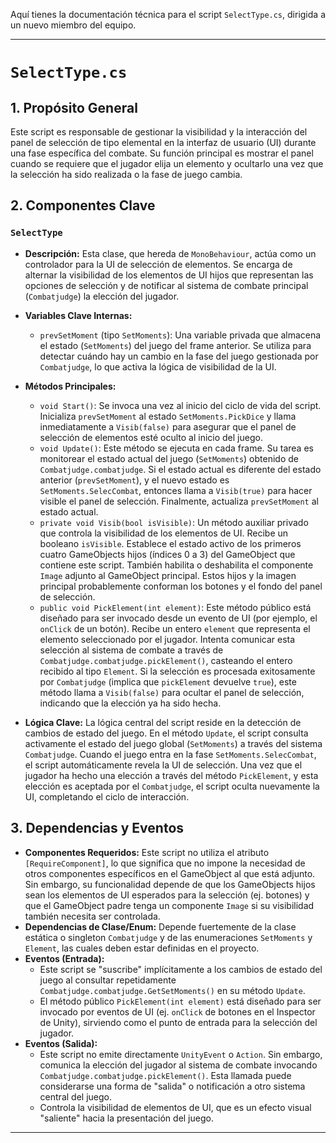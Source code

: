 Aquí tienes la documentación técnica para el script `SelectType.cs`, dirigida a un nuevo miembro del equipo.

---

# `SelectType.cs`

## 1. Propósito General
Este script es responsable de gestionar la visibilidad y la interacción del panel de selección de tipo elemental en la interfaz de usuario (UI) durante una fase específica del combate. Su función principal es mostrar el panel cuando se requiere que el jugador elija un elemento y ocultarlo una vez que la selección ha sido realizada o la fase de juego cambia.

## 2. Componentes Clave

### `SelectType`
-   **Descripción:** Esta clase, que hereda de `MonoBehaviour`, actúa como un controlador para la UI de selección de elementos. Se encarga de alternar la visibilidad de los elementos de UI hijos que representan las opciones de selección y de notificar al sistema de combate principal (`Combatjudge`) la elección del jugador.

-   **Variables Clave Internas:**
    -   `prevSetMoment` (tipo `SetMoments`): Una variable privada que almacena el estado (`SetMoments`) del juego del frame anterior. Se utiliza para detectar cuándo hay un cambio en la fase del juego gestionada por `Combatjudge`, lo que activa la lógica de visibilidad de la UI.

-   **Métodos Principales:**
    -   `void Start()`: Se invoca una vez al inicio del ciclo de vida del script. Inicializa `prevSetMoment` al estado `SetMoments.PickDice` y llama inmediatamente a `Visib(false)` para asegurar que el panel de selección de elementos esté oculto al inicio del juego.
    -   `void Update()`: Este método se ejecuta en cada frame. Su tarea es monitorear el estado actual del juego (`SetMoments`) obtenido de `Combatjudge.combatjudge`. Si el estado actual es diferente del estado anterior (`prevSetMoment`), y el nuevo estado es `SetMoments.SelecCombat`, entonces llama a `Visib(true)` para hacer visible el panel de selección. Finalmente, actualiza `prevSetMoment` al estado actual.
    -   `private void Visib(bool isVisible)`: Un método auxiliar privado que controla la visibilidad de los elementos de UI. Recibe un booleano `isVisible`. Establece el estado activo de los primeros cuatro GameObjects hijos (índices 0 a 3) del GameObject que contiene este script. También habilita o deshabilita el componente `Image` adjunto al GameObject principal. Estos hijos y la imagen principal probablemente conforman los botones y el fondo del panel de selección.
    -   `public void PickElement(int element)`: Este método público está diseñado para ser invocado desde un evento de UI (por ejemplo, el `onClick` de un botón). Recibe un entero `element` que representa el elemento seleccionado por el jugador. Intenta comunicar esta selección al sistema de combate a través de `Combatjudge.combatjudge.pickElement()`, casteando el entero recibido al tipo `Element`. Si la selección es procesada exitosamente por `Combatjudge` (implica que `pickElement` devuelve `true`), este método llama a `Visib(false)` para ocultar el panel de selección, indicando que la elección ya ha sido hecha.

-   **Lógica Clave:**
    La lógica central del script reside en la detección de cambios de estado del juego. En el método `Update`, el script consulta activamente el estado del juego global (`SetMoments`) a través del sistema `Combatjudge`. Cuando el juego entra en la fase `SetMoments.SelecCombat`, el script automáticamente revela la UI de selección. Una vez que el jugador ha hecho una elección a través del método `PickElement`, y esta elección es aceptada por el `Combatjudge`, el script oculta nuevamente la UI, completando el ciclo de interacción.

## 3. Dependencias y Eventos
-   **Componentes Requeridos:** Este script no utiliza el atributo `[RequireComponent]`, lo que significa que no impone la necesidad de otros componentes específicos en el GameObject al que está adjunto. Sin embargo, su funcionalidad depende de que los GameObjects hijos sean los elementos de UI esperados para la selección (ej. botones) y que el GameObject padre tenga un componente `Image` si su visibilidad también necesita ser controlada.
-   **Dependencias de Clase/Enum:** Depende fuertemente de la clase estática o singleton `Combatjudge` y de las enumeraciones `SetMoments` y `Element`, las cuales deben estar definidas en el proyecto.
-   **Eventos (Entrada):**
    *   Este script se "suscribe" implícitamente a los cambios de estado del juego al consultar repetidamente `Combatjudge.combatjudge.GetSetMoments()` en su método `Update`.
    *   El método público `PickElement(int element)` está diseñado para ser invocado por eventos de UI (ej. `onClick` de botones en el Inspector de Unity), sirviendo como el punto de entrada para la selección del jugador.
-   **Eventos (Salida):**
    *   Este script no emite directamente `UnityEvent` o `Action`. Sin embargo, comunica la elección del jugador al sistema de combate invocando `Combatjudge.combatjudge.pickElement()`. Esta llamada puede considerarse una forma de "salida" o notificación a otro sistema central del juego.
    *   Controla la visibilidad de elementos de UI, que es un efecto visual "saliente" hacia la presentación del juego.

---
